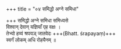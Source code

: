 +++
title = "०४ समिद्धो अग्ने समिधा"

+++
समिद्धो अग्ने समिधा समिध्यसे  
विश्वान् देवान् यज्ञियाँ एह वक्षः ।  
तेभ्यो हव्यं श्रपयञ् जातवेदः +++(Bhatt. śrapayaṃ)+++  
स्वर्गं लोकम् अधि रोहयैनम् ॥